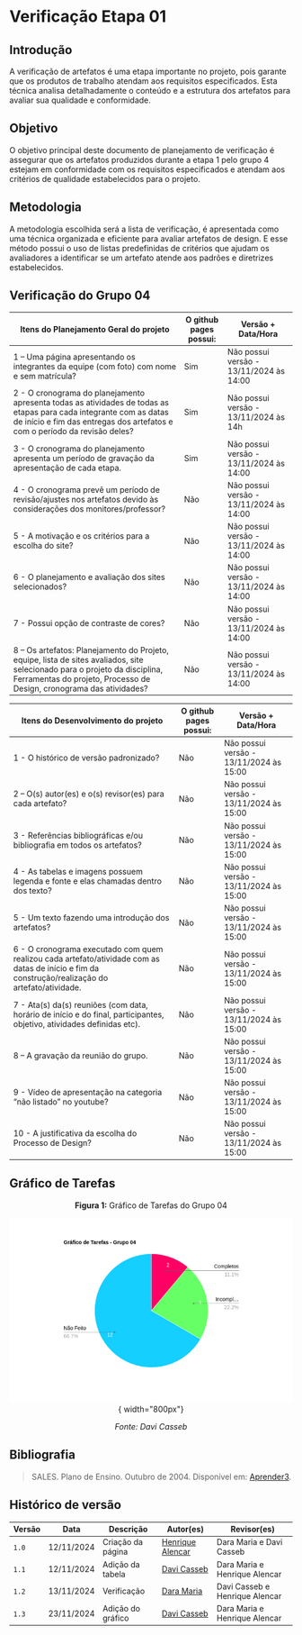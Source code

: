 # Verificação Etapa 01

## Introdução
A verificação de artefatos é uma etapa importante no projeto, pois garante que os produtos de trabalho atendam aos requisitos especificados. Esta técnica analisa detalhadamente o conteúdo e a estrutura dos artefatos para avaliar sua qualidade e conformidade.

## Objetivo
O objetivo principal deste documento de planejamento de verificação é assegurar que os artefatos produzidos durante a etapa 1 pelo grupo 4 estejam em conformidade com os requisitos especificados e atendam aos critérios de qualidade estabelecidos para o projeto. 

## Metodologia 
A metodologia escolhida será a lista de verificação, é apresentada como uma técnica organizada e eficiente para avaliar artefatos de design. E esse método possui o uso de listas predefinidas de critérios que ajudam os avaliadores a identificar se um artefato atende aos padrões e diretrizes estabelecidos. 

## Verificação do Grupo 04

<center>

| Itens do Planejamento Geral do projeto | O github pages possui: | Versão + Data/Hora |
| ------------- | ------------- | ------------- |
| 1 – Uma página apresentando os integrantes da equipe (com foto) com nome e sem matrícula?  | Sim  | Não possui versão - 13/11/2024 às 14:00 |
| 2 - O cronograma do planejamento apresenta todas as atividades de todas as etapas para cada integrante com as datas de início e fim das entregas dos artefatos e com o período da revisão deles? | Sim | Não possui versão - 13/11/2024 às 14h |
| 3 - O cronograma do planejamento apresenta um período de gravação da apresentação de cada etapa.  | Sim  | Não possui versão - 13/11/2024 às 14:00 |
| 4 - O cronograma prevê um período de revisão/ajustes nos artefatos devido às considerações dos monitores/professor?  | Não  | Não possui versão - 13/11/2024 às 14:00 |
| 5 - A motivação e os critérios para a escolha do site?  | Não  | Não possui versão - 13/11/2024 às 14:00 |
| 6 - O planejamento e avaliação dos sites selecionados? | Não  | Não possui versão - 13/11/2024 às 14:00 |
| 7 - Possui opção de contraste de cores?  | Não  | Não possui versão - 13/11/2024 às 14:00 |
| 8 – Os artefatos: Planejamento do Projeto, equipe, lista de sites avaliados, site selecionado para o projeto da disciplina, Ferramentas do projeto, Processo de Design, cronograma das atividades? | Não  | Não possui versão - 13/11/2024 às 14:00 |


| Itens do Desenvolvimento do projeto | O github pages possui: | Versão + Data/Hora |
| ------------- | ------------- | ------------- |
| 1 - O histórico de versão padronizado? | Não | Não possui versão - 13/11/2024 às 15:00 |
| 2 – O(s) autor(es) e o(s) revisor(es) para cada artefato? | Não  | Não possui versão - 13/11/2024 às 15:00 |
| 3 - Referências bibliográficas e/ou bibliografia em todos os artefatos? | Não | Não possui versão - 13/11/2024 às 15:00 |
| 4 - As tabelas e imagens possuem legenda e fonte e elas chamadas dentro dos texto?  | Não  | Não possui versão - 13/11/2024 às 15:00 |
| 5 - Um texto fazendo uma introdução dos artefatos?  | Não  | Não possui versão - 13/11/2024 às 15:00 |
| 6 - O cronograma executado com quem realizou cada artefato/atividade com as datas de início e fim da construção/realização do artefato/atividade.  | Não  | Não possui versão - 13/11/2024 às 15:00 |
| 7 - Ata(s) da(s) reuniões (com data, horário de início e do final, participantes, objetivo, atividades definidas etc).  | Não  | Não possui versão - 13/11/2024 às 15:00 |
| 8 – A gravação da reunião do grupo.  | Não  | Não possui versão - 13/11/2024 às 15:00 |
| 9 - Vídeo de apresentação na categoria “não listado” no youtube?  | Não | Não possui versão - 13/11/2024 às 15:00 |
| 10 - A justificativa da escolha do Processo de Design?  | Não  | Não possui versão - 13/11/2024 às 15:00 |

</center>

## Gráfico de Tarefas

<center>

**Figura 1:** Gráfico de Tarefas do Grupo 04

![Pie Chart das Tarefas](/assets/verificações/grafico401.png){ width="800px"}

_Fonte: Davi Casseb_

</center>

## Bibliografia

> SALES. Plano de Ensino. Outubro de 2004. Disponível em: <a href="https://aprender3.unb.br/pluginfile.php/2972625/mod_resource/content/56/Plano_de_Ensino%20FIHC%20022024%20Turma%2001%20v1.pdf" target="_blank">Aprender3</a>.

## Histórico de versão

| Versão | Data       | Descrição                                | Autor(es)                                                                                       | Revisor(es)                                                                                                                                    |
| ------ | ---------- | ---------------------------------------- | ----------------------------------------------------------------------------------------------- | ---------------------------------------------------------------------------------------------------------------------------------------------- |
| `1.0`  | 12/11/2024 | Criação da página                     | [Henrique Alencar](https://github.com/henryqma) | Dara Maria e Davi Casseb |
| `1.1`  | 12/11/2024 | Adição da tabela                      | [Davi Casseb](https://github.com/dcasseb) | Dara Maria e Henrique Alencar |
| `1.2`  | 13/11/2024 | Verificação                     | [Dara Maria](https://github.com/dcasseb) | Davi Casseb e Henrique Alencar |
| `1.3`  | 23/11/2024 | Adição do gráfico                      | [Davi Casseb](https://github.com/dcasseb) | Dara Maria e Henrique Alencar |
